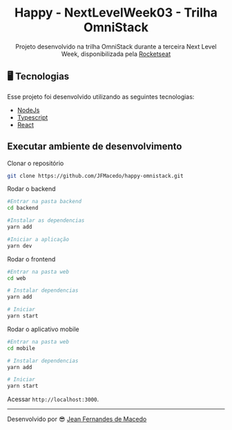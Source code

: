 <h1 align="center">
  Happy - NextLevelWeek03 - Trilha OmniStack
</h1>

<p align="center">Projeto desenvolvido na trilha OmniStack durante a terceira Next Level Week, disponibilizada pela <a href="https://rocketseat.com.br">Rocketseat</a></p>

## 🖥 Tecnologias
Esse projeto foi desenvolvido utilizando as seguintes tecnologias:
<ul>
  <li><a href="https://nodejs.org/en/docs/">NodeJs</a></li>
  <li><a href="https://www.typescriptlang.org/">Typescript</a></li>
  <li><a href="https://pt-br.reactjs.org/">React</a></li>
</ul>

## Executar ambiente de desenvolvimento
Clonar o repositório
```zsh
git clone https://github.com/JFMacedo/happy-omnistack.git
```

Rodar o backend
```zsh
#Entrar na pasta backend
cd backend

#Instalar as dependencias
yarn add

#Iniciar a aplicação
yarn dev
```

Rodar o frontend
```zsh
#Entrar na pasta web
cd web

# Instalar dependencias
yarn add

# Iniciar
yarn start
```

Rodar o aplicativo mobile
```zsh
#Entrar na pasta web
cd mobile

# Instalar dependencias
yarn add

# Iniciar
yarn start
```

Acessar `http://localhost:3000`.<br />

---

Desenvolvido por 😎
<a href="https://www.linkedin.com/in/jean-fernandes-de-macedo-b843a3194/">
  Jean Fernandes de Macedo
</a>
